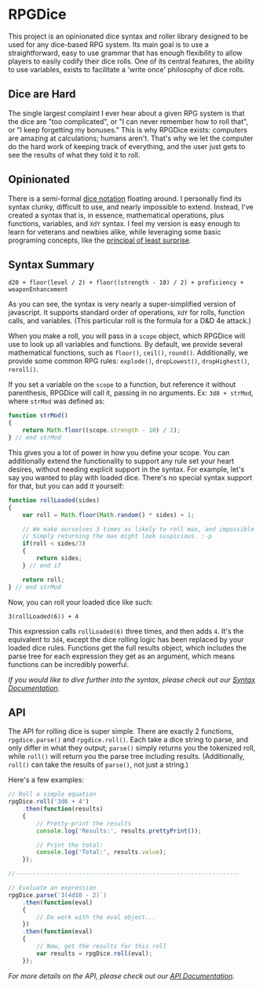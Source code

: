 # RPGDice

This project is an opinionated dice syntax and roller library designed to be used for any dice-based RPG system. Its
main goal is to use a straightforward, easy to use grammar that has enough flexibility to allow players to easily
codify their dice rolls. One of its central features, the ability to use variables, exists to facilitate a 'write once'
philosophy of dice rolls.

## Dice are Hard

The single largest complaint I ever hear about a given RPG system is that the dice are "too complicated", or "I can
never remember how to roll that", or "I keep forgetting my bonuses." This is why RPGDice exists: computers are amazing
at calculations; humans aren't. That's why we let the computer do the hard work of keeping track of everything, and the
user just gets to see the results of what they told it to roll.

## Opinionated

There is a semi-formal [dice notation][] floating around. I personally find its syntax clunky, difficult to use, and
nearly impossible to extend. Instead, I've created a syntax that is, in essence, mathematical operations, plus
functions,  variables, and `XdY` syntax. I feel my version is easy enough to learn for veterans and newbies alike, while
leveraging some basic programing concepts, like the [principal of least surprise][pola].

[dice notation]: http://en.wikipedia.org/wiki/Dice_notation
[pola]: http://en.wikipedia.org/wiki/Principle_of_least_astonishment

## Syntax Summary

`d20 + floor(level / 2) + floor((strength - 10) / 2) + proficiency + weaponEnhancement`

As you can see, the syntax is very nearly a super-simplified version of javascript. It supports standard order of
operations, `XdY` for rolls, function calls, and variables. (This particular roll is the formula for a D&D 4e attack.)

When you make a roll, you will pass in a `scope` object, which RPGDice will use to look up all variables and functions.
By default, we provide several mathematical functions, such as `floor()`, `ceil()`, `round()`. Additionally, we provide
some common RPG rules: `explode()`, `dropLowest()`, `dropHighest()`, `reroll()`.

If you set a variable on the `scope` to a function, but reference it without parenthesis, RPGDice will call it, passing
in no arguments. Ex: `3d8 + strMod`, where `strMod` was defined as:

```javascript
function strMod()
{
    return Math.floor((scope.strength - 10) / 2);
} // end strMod
```

This gives you a lot of power in how you define your scope. You can additionally extend the functionality to support any
rule set your heart desires, without needing explicit support in the syntax. For example, let's say you wanted to play
with loaded dice. There's no special syntax support for that, but you can add it yourself:

```javascript
function rollLoaded(sides)
{
    var roll = Math.floor(Math.random() * sides) + 1;

    // We make ourselves 3 times as likely to roll max, and impossible to roll the minimum.
    // Simply returning the max might look suspicious. :-p
    if(roll < sides/3)
    {
        return sides;
    } // end if

    return roll;
} // end strMod
```

Now, you can roll your loaded dice like such:

`3(rollLoaded(6)) + 4`

This expression calls `rollLoaded(6)` three times, and then adds `4`. It's the equivalent to `3d4`, except the dice
rolling logic has been replaced by your loaded dice rules. Functions get the full results object, which includes the
parse tree for each expression they get as an argument, which means functions can be incredibly powerful.

_If you would like to dive further into the syntax, please check out our [Syntax Documentation]()._

## API

The API for rolling dice is super simple. There are exactly 2 functions, `rpgdice.parse()` and `rpgdice.roll()`. Each
take a dice string to parse, and only differ in what they output; `parse()` simply returns you the tokenized roll, while
`roll()` will return you the parse tree including results. (Additionally, `roll()` can take the results of `parse()`, not
just a string.)

Here's a few examples:

```javascript
// Roll a simple equation
rpgDice.roll('3d6 + 4')
    .then(function(results)
    {
        // Pretty-print the results
        console.log('Results:', results.prettyPrint());

        // Print the total:
        console.log('Total:', results.value);
    });

//----------------------------------------------------------------

// Evaluate an expression
rpgDice.parse('3(4d10 - 2)`)
    .then(function(eval)
    {
        // Do work with the eval object...
    })
    .then(function(eval)
    {
        // Now, get the results for this roll
        var results = rpgDice.roll(eval);
    });
```

_For more details on the API, please check out our [API Documentation]()._
